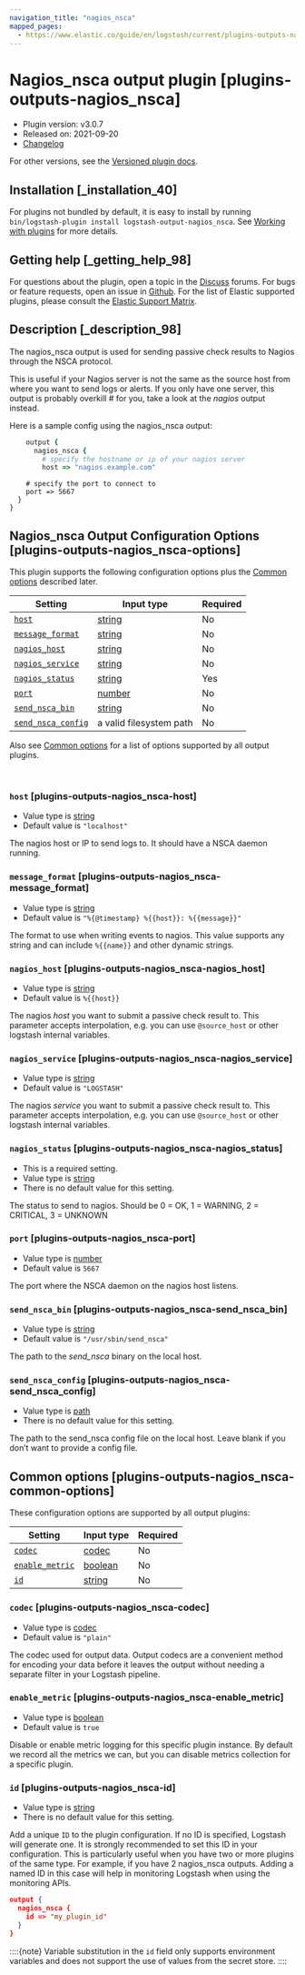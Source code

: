 ```yaml
---
navigation_title: "nagios_nsca"
mapped_pages:
  - https://www.elastic.co/guide/en/logstash/current/plugins-outputs-nagios_nsca.html
---
```


# Nagios_nsca output plugin [plugins-outputs-nagios_nsca]


* Plugin version: v3.0.7
* Released on: 2021-09-20
* [Changelog](https://github.com/logstash-plugins/logstash-output-nagios_nsca/blob/v3.0.7/CHANGELOG.md)

For other versions, see the [Versioned plugin docs](logstash-docs://docs/reference/output-nagios_nsca-index.md).

## Installation [_installation_40]

For plugins not bundled by default, it is easy to install by running `bin/logstash-plugin install logstash-output-nagios_nsca`. See [Working with plugins](/reference/working-with-plugins.md) for more details.


## Getting help [_getting_help_98]

For questions about the plugin, open a topic in the [Discuss](http://discuss.elastic.co) forums. For bugs or feature requests, open an issue in [Github](https://github.com/logstash-plugins/logstash-output-nagios_nsca). For the list of Elastic supported plugins, please consult the [Elastic Support Matrix](https://www.elastic.co/support/matrix#logstash_plugins).


## Description [_description_98]

The nagios_nsca output is used for sending passive check results to Nagios through the NSCA protocol.

This is useful if your Nagios server is not the same as the source host from where you want to send logs or alerts. If you only have one server, this output is probably overkill # for you, take a look at the *nagios* output instead.

Here is a sample config using the nagios_nsca output:

```ruby
    output {
      nagios_nsca {
        # specify the hostname or ip of your nagios server
        host => "nagios.example.com"
```

```
    # specify the port to connect to
    port => 5667
  }
}
```

## Nagios_nsca Output Configuration Options [plugins-outputs-nagios_nsca-options]

This plugin supports the following configuration options plus the [Common options](#plugins-outputs-nagios_nsca-common-options) described later.

| Setting | Input type | Required |
| --- | --- | --- |
| [`host`](#plugins-outputs-nagios_nsca-host) | [string](/reference/configuration-file-structure.md#string) | No |
| [`message_format`](#plugins-outputs-nagios_nsca-message_format) | [string](/reference/configuration-file-structure.md#string) | No |
| [`nagios_host`](#plugins-outputs-nagios_nsca-nagios_host) | [string](/reference/configuration-file-structure.md#string) | No |
| [`nagios_service`](#plugins-outputs-nagios_nsca-nagios_service) | [string](/reference/configuration-file-structure.md#string) | No |
| [`nagios_status`](#plugins-outputs-nagios_nsca-nagios_status) | [string](/reference/configuration-file-structure.md#string) | Yes |
| [`port`](#plugins-outputs-nagios_nsca-port) | [number](/reference/configuration-file-structure.md#number) | No |
| [`send_nsca_bin`](#plugins-outputs-nagios_nsca-send_nsca_bin) | [string](/reference/configuration-file-structure.md#string) | No |
| [`send_nsca_config`](#plugins-outputs-nagios_nsca-send_nsca_config) | a valid filesystem path | No |

Also see [Common options](#plugins-outputs-nagios_nsca-common-options) for a list of options supported by all output plugins.

 

### `host` [plugins-outputs-nagios_nsca-host]

* Value type is [string](/reference/configuration-file-structure.md#string)
* Default value is `"localhost"`

The nagios host or IP to send logs to. It should have a NSCA daemon running.


### `message_format` [plugins-outputs-nagios_nsca-message_format]

* Value type is [string](/reference/configuration-file-structure.md#string)
* Default value is `"%{@timestamp} %{{host}}: %{{message}}"`

The format to use when writing events to nagios. This value supports any string and can include `%{{name}}` and other dynamic strings.


### `nagios_host` [plugins-outputs-nagios_nsca-nagios_host]

* Value type is [string](/reference/configuration-file-structure.md#string)
* Default value is `%{{host}}`

The nagios *host* you want to submit a passive check result to. This parameter accepts interpolation, e.g. you can use `@source_host` or other logstash internal variables.


### `nagios_service` [plugins-outputs-nagios_nsca-nagios_service]

* Value type is [string](/reference/configuration-file-structure.md#string)
* Default value is `"LOGSTASH"`

The nagios *service* you want to submit a passive check result to. This parameter accepts interpolation, e.g. you can use `@source_host` or other logstash internal variables.


### `nagios_status` [plugins-outputs-nagios_nsca-nagios_status]

* This is a required setting.
* Value type is [string](/reference/configuration-file-structure.md#string)
* There is no default value for this setting.

The status to send to nagios. Should be 0 = OK, 1 = WARNING, 2 = CRITICAL, 3 = UNKNOWN


### `port` [plugins-outputs-nagios_nsca-port]

* Value type is [number](/reference/configuration-file-structure.md#number)
* Default value is `5667`

The port where the NSCA daemon on the nagios host listens.


### `send_nsca_bin` [plugins-outputs-nagios_nsca-send_nsca_bin]

* Value type is [string](/reference/configuration-file-structure.md#string)
* Default value is `"/usr/sbin/send_nsca"`

The path to the *send_nsca* binary on the local host.


### `send_nsca_config` [plugins-outputs-nagios_nsca-send_nsca_config]

* Value type is [path](/reference/configuration-file-structure.md#path)
* There is no default value for this setting.

The path to the send_nsca config file on the local host. Leave blank if you don’t want to provide a config file.



## Common options [plugins-outputs-nagios_nsca-common-options]

These configuration options are supported by all output plugins:

| Setting | Input type | Required |
| --- | --- | --- |
| [`codec`](#plugins-outputs-nagios_nsca-codec) | [codec](/reference/configuration-file-structure.md#codec) | No |
| [`enable_metric`](#plugins-outputs-nagios_nsca-enable_metric) | [boolean](/reference/configuration-file-structure.md#boolean) | No |
| [`id`](#plugins-outputs-nagios_nsca-id) | [string](/reference/configuration-file-structure.md#string) | No |

### `codec` [plugins-outputs-nagios_nsca-codec]

* Value type is [codec](/reference/configuration-file-structure.md#codec)
* Default value is `"plain"`

The codec used for output data. Output codecs are a convenient method for encoding your data before it leaves the output without needing a separate filter in your Logstash pipeline.


### `enable_metric` [plugins-outputs-nagios_nsca-enable_metric]

* Value type is [boolean](/reference/configuration-file-structure.md#boolean)
* Default value is `true`

Disable or enable metric logging for this specific plugin instance. By default we record all the metrics we can, but you can disable metrics collection for a specific plugin.


### `id` [plugins-outputs-nagios_nsca-id]

* Value type is [string](/reference/configuration-file-structure.md#string)
* There is no default value for this setting.

Add a unique `ID` to the plugin configuration. If no ID is specified, Logstash will generate one. It is strongly recommended to set this ID in your configuration. This is particularly useful when you have two or more plugins of the same type. For example, if you have 2 nagios_nsca outputs. Adding a named ID in this case will help in monitoring Logstash when using the monitoring APIs.

```json
output {
  nagios_nsca {
    id => "my_plugin_id"
  }
}
```

::::{note}
Variable substitution in the `id` field only supports environment variables and does not support the use of values from the secret store.
::::




